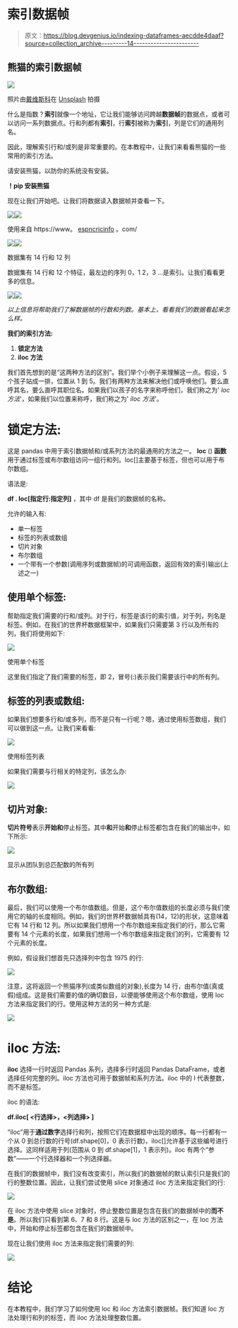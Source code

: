 # 索引数据帧

> 原文：<https://blog.devgenius.io/indexing-dataframes-aecdde4daaf?source=collection_archive---------14----------------------->

## 熊猫的索引数据帧

![](img/ac62e96e795e3b5c2b02a2ed0aec9c28.png)

照片由[戴维斯科](https://unsplash.com/@codytdavis?utm_source=medium&utm_medium=referral)在 [Unsplash](https://unsplash.com?utm_source=medium&utm_medium=referral) 拍摄

什么是指数？**索引**就像一个地址，它让我们能够访问跨越**数据帧**的数据点，或者可以访问一系列数据点。行和列都有**索引**，行**索引**被称为**索引**，列是它们的通用列名。

因此，理解索引行和/或列是非常重要的。在本教程中，让我们来看看熊猫的一些常用的索引方法。

请安装熊猫，以防你的系统没有安装。

**！pip 安装熊猫**

现在让我们开始吧。让我们将数据读入数据帧并查看一下。

![](img/e164e8184720daf36261aeb168917881.png)![](img/49fc7f5757c192961bf03c2c608649bc.png)

使用来自 https://www。 [espncricinfo](https://www.espncricinfo.com/) 。com/

![](img/58e3477b2ecb4f21dbe8fc3d839f3ea4.png)![](img/384a5abb51e0cdb137da2f524a91dbd7.png)

数据集有 14 行和 12 列

数据集有 14 行和 12 个特征，最左边的序列 0，1 2，3 …是索引。让我们看看更多的信息。

![](img/2c885d449135ab04d5affdbe72da2386.png)![](img/60d1d5ce15ea0ab4f1a053249842d397.png)

*以上信息将帮助我们了解数据帧的行数和列数。基本上，看看我们的数据看起来怎么样。*

**我们的索引方法:**

1.  **锁定方法**
2.  **iloc 方法**

我们首先想到的是“这两种方法的区别”。我们举个小例子来理解这一点。假设，5 个孩子站成一排，位置从 1 到 5。我们有两种方法来解决他们或呼唤他们。要么直呼其名，要么直呼其职位名。如果我们以孩子的名字来称呼他们，我们称之为' *loc 方法*'，如果我们以位置来称呼，我们称之为' *iloc 方法*'。

# **锁定方法:**

这是 pandas 中用于索引数据帧和/或系列方法的最通用的方法之一。 **loc** () **函数**用于通过标签或布尔数组访问一组行和列。loc[]主要基于标签，但也可以用于布尔数组。

语法是:

**df . loc[指定行:指定列]** ，其中 df 是我们的数据帧的名称。

允许的输入有:

*   单一标签
*   标签的列表或数组
*   切片对象
*   布尔数组
*   一个带有一个参数(调用序列或数据帧)的可调用函数，返回有效的索引输出(上述之一)

## **使用单个标签:**

帮助指定我们需要的行和/或列。对于行，标签是该行的索引值，对于列，列名是标签。例如，在我们的世界杯数据框架中，如果我们只需要第 3 行以及所有的列，我们将使用如下:

![](img/56c4997883ef686d807106184214ec28.png)

使用单个标签

这里我们指定了我们需要的标签，即 2，冒号(:)表示我们需要该行中的所有列。

## 标签的列表或数组:

如果我们想要多行和/或多列，而不是只有一行呢？嗯，通过使用标签数组，我们可以做到这一点。让我们来看看:

![](img/3bded9c923404751fe32060f974d3be1.png)

使用标签列表

如果我们需要与行相关的特定列，该怎么办:

![](img/053bac7014b71dbaa12d86d14ff255a2.png)

## 切片对象:

**切片符号**表示**开始和**停止标签。其中**和**开始**和**停止标签都包含在我们的输出中，如下所示:

![](img/e8bbda4df777c740c2e7ae57b1e63eaf.png)

显示从团队到总匹配数的所有列

## 布尔数组:

最后，我们可以使用一个布尔值数组。但是，这个布尔值数组的长度必须与我们使用它的轴的长度相同。例如，我们的世界杯数据帧具有(14，12)的形状，这意味着它有 14 行和 12 列。所以如果我们想用一个布尔数组来指定我们的行，那么它需要有 14 个元素的长度，如果我们想用一个布尔数组来指定我们的列，它需要有 12 个元素的长度。

例如，假设我们想首先只选择列中包含 1975 的行:

![](img/cc6d7006b1920c76d8a49d24d8dfe20f.png)

注意，这将返回一个熊猫序列(或类似数组的对象),长度为 14 行，由布尔值(真或假)组成。这是我们需要的值的确切数目，以便能够使用这个布尔数组，使用 loc 方法来指定我们的行。使用这种方法的另一种方式是:

![](img/aa114b473f1a2c6255b493caca40bd36.png)

# iloc 方法:

**iloc** 选择一行时返回 Pandas 系列，选择多行时返回 Pandas DataFrame，或者选择任何完整的列。iloc 方法也可用于数据帧和系列方法。iloc 中的 I 代表整数，而不是标签。

iloc 的语法:

**df.iloc[ <行选择>，<列选择> ]**

“iloc”用于**通过数字**选择行和列，按照它们在数据框中出现的顺序。每一行都有一个从 0 到总行数的行号(df.shape[0]，0 表示行数)，iloc[]允许基于这些编号进行选择。这同样适用于列(范围从 0 到 df.shape[1]，1 表示列)。iloc 有两个“参数”——一个行选择器和一个列选择器。

在我们的数据帧中，我们没有改变索引，所以我们的数据帧的默认索引只是我们的行的整数位置。因此，让我们尝试使用 slice 对象通过 iloc 方法来指定我们的行:

![](img/677c6d5663f8e548d382a6b4ffceb68b.png)

在 iloc 方法中使用 slice 对象时，停止整数位置是包含在我们的数据帧中的**而不是**。所以我们只看到第 6、7 和 8 行。这是与 loc 方法的区别之一，在 loc 方法中，开始和停止标签都包含在我们的数据帧中。

现在让我们使用 iloc 方法来指定我们需要的列:

![](img/39c13cfef5b8a54060a4a8d6ed052bd4.png)

# 结论

在本教程中，我们学习了如何使用 loc 和 iloc 方法索引数据帧。我们知道 loc 方法处理行和列的标签，而 iloc 方法处理整数位置。